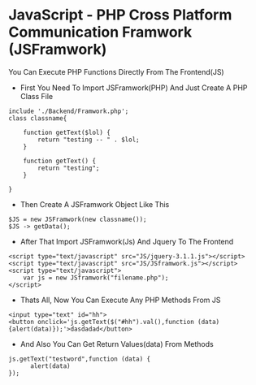 # JavaScript - PHP Cross Platform Communication Framwork (JSFramwork)

You Can Execute PHP Functions Directly From The Frontend(JS)

* First You Need To Import JSFramwork(PHP) And Just Create A PHP Class File

```
include './Backend/Framwork.php';
class classname{

    function getText($lol) {
        return "testing -- " . $lol;
    }

    function getText() {
        return "testing";
    }

}
```

* Then Create A JSFramwork Object Like This

```
$JS = new JSFramwork(new classname());
$JS -> getData();
```

* After That Import JSFramwork(Js) And Jquery To The Frontend

```
<script type="text/javascript" src="JS/jquery-3.1.1.js"></script>
<script type="text/javascript" src="JS/JSframwork.js"></script>
<script type="text/javascript">
    var js = new JSframwork("filename.php");
</script>
```

* Thats All, Now You Can Execute Any PHP Methods From JS

```
<input type="text" id="hh">
<button onclick='js.getText($("#hh").val(),function (data) {alert(data)});'>dasdadad</button>
```

* And Also You Can Get Return Values(data) From Methods
```
js.getText("testword",function (data) {
      alert(data)
});
```
